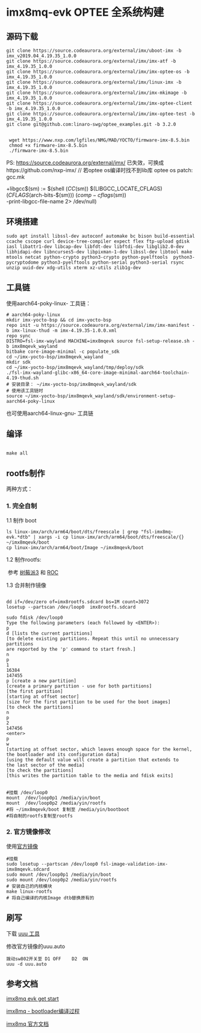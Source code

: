 # imx8mq-evk  OPTEE 全系统构建

## 源码下载

```
git clone https://source.codeaurora.org/external/imx/uboot-imx -b imx_v2019.04_4.19.35_1.0.0
git clone https://source.codeaurora.org/external/imx/imx-atf -b imx_4.19.35_1.0.0
git clone https://source.codeaurora.org/external/imx/imx-optee-os -b imx_4.19.35_1.0.0
git clone https://source.codeaurora.org/external/imx/linux-imx -b imx_4.19.35_1.0.0
git clone https://source.codeaurora.org/external/imx/imx-mkimage -b imx_4.19.35_1.0.0
git clone https://source.codeaurora.org/external/imx/imx-optee-client -b imx_4.19.35_1.0.0
git clone https://source.codeaurora.org/external/imx/imx-optee-test -b imx_4.19.35_1.0.0
git clone git@github.com:linaro-swg/optee_examples.git -b 3.2.0

 			
 wget https://www.nxp.com/lgfiles/NMG/MAD/YOCTO/firmware-imx-8.5.bin
 chmod +x firmware-imx-8.5.bin
 ./firmware-imx-8.5.bin
```
PS: https://source.codeaurora.org/external/imx/ 已失效，可换成https://github.com/nxp-imx/
// 若optee os编译时找不到lib库
optee os patch:  gcc.mk

+libgcc$(sm)  	:= $(shell $(CC$(sm)) $(LIBGCC_LOCATE_CFLAGS) $(CFLAGS$(arch-bits-$(sm))) $(comp-cflags$(sm)) \
 			-print-libgcc-file-name 2> /dev/null)
## 环境搭建

```
sudo apt install libssl-dev autoconf automake bc bison build-essential ccache cscope curl device-tree-compiler expect flex ftp-upload gdisk iasl libattr1-dev libcap-dev libfdt-dev libftdi-dev libglib2.0-dev libhidapi-dev libncurses5-dev libpixman-1-dev libssl-dev libtool make mtools netcat python-crypto python3-crypto python-pyelftools  python3-pycryptodome python3-pyelftools python-serial python3-serial rsync unzip uuid-dev xdg-utils xterm xz-utils zlib1g-dev
```

## 工具链

使用aarch64-poky-linux-  工具链：

```
# aarch64-poky-linux
mkdir imx-yocto-bsp && cd imx-yocto-bsp
repo init -u https://source.codeaurora.org/external/imx/imx-manifest -b imx-linux-thud -m imx-4.19.35-1.0.0.xml
repo sync
DISTRO=fsl-imx-wayland MACHINE=imx8mqevk source fsl-setup-release.sh -b imx8mqevk_wayland
bitbake core-image-minimal -c populate_sdk
cd ~/imx-yocto-bsp/imx8mqevk_wayland
mkdir sdk
cd ~/imx-yocto-bsp/imx8mqevk_wayland/tmp/deploy/sdk
./fsl-imx-wayland-glibc-x86_64-core-image-minimal-aarch64-toolchain-4.19-thud.sh
# 安装目录： ~/imx-yocto-bsp/imx8mqevk_wayland/sdk
# 使用该工具链时
source ~/imx-yocto-bsp/imx8mqevk_wayland/sdk/environment-setup-aarch64-poky-linux
```

也可使用aarch64-linux-gnu- 工具链

## 编译

```

make all
```

## rootfs制作

两种方式：

### 1. 完全自制

 1.1 制作 boot

```
ls linux-imx/arch/arm64/boot/dts/freescale | grep "fsl-imx8mq-evk.*dtb" | xargs -i cp linux-imx/arch/arm64/boot/dts/freescale/{} ~/imx8mqevk/boot
cp linux-imx/arch/arm64/boot/Image ~/imx8mqevk/boot

```

1.2 制作rootfs:

​     参考 [树莓派3](https://a-delacruz.github.io/ubuntu/rpi3-setup-filesystem.html]) 和 [ROC](http://wiki.t-firefly.com/en/ROC-RK3399-PC/linux_build_ubuntu_rootfs.html)  

1.3 合并制作镜像

```

dd if=/dev/zero of=imx8rootfs.sdcard bs=1M count=3072
losetup --partscan /dev/loop0  imx8rootfs.sdcard

sudo fdisk /dev/loop0
Type the following parameters (each followed by <ENTER>):
p
d [lists the current partitions]
[to delete existing partitions. Repeat this until no unnecessary partitions
are reported by the 'p' command to start fresh.]
n
p
1
16384
147455
p [create a new partition]
[create a primary partition - use for both partitions]
[the first partition]
[starting at offset sector]
[size for the first partition to be used for the boot images]
[to check the partitions]
n
p
2
147456
<enter>
p
w
[starting at offset sector, which leaves enough space for the kernel,
the bootloader and its configuration data]
[using the default value will create a partition that extends to
the last sector of the media]
[to check the partitions]
[this writes the partition table to the media and fdisk exits]


#挂载 /dev/loop0
mount  /dev/loop0p1 /media/yin/boot
mount  /dev/loop0p2 /media/yin/rootfs
#将 ~/imx8mqevk/boot 复制至 /media/yin/bootboot
#将自制的rootfs复制至rootfs
```

### 2. 官方镜像修改

使用[官方镜像](https://www.nxp.com/search?keyword=L4.19.35_1.0.0_MX&start=0&category=software) 

```
#挂载
sudo losetup --partscan /dev/loop0 fsl-image-validation-imx-imx8mqevk.sdcard
sudo mount /dev/loop0p1 /media/yin/boot
sudo mount /dev/loop0p2 /media/yin/rootfs
# 安装自己的内核模块
make linux-rootfs  
# 将自己编译的内核Image dtb替换原有的
```

## 刷写

下载 [uuu 工具](https://github.com/NXPmicro/mfgtools)

修改官方镜像的uuu.auto

```
拨动sw802开关至 D1 OFF    D2  ON
uuu -d uuu.auto
```



## 参考文档

[imx8mq evk get start](https://www.nxp.com/document/guide/get-started-with-the-mcimx8m-evk:GS-MCIMX8M-EVK)

[imx8mq - bootloader编译过程](https://blog.csdn.net/weixin_42264572/article/details/90490362)

[imx8mq 官方文档](https://www.nxp.com/search?keyword=L4.19.35_&start=0&category=documents)

